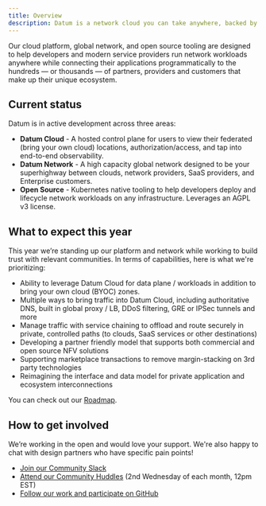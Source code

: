 ```yaml
---
title: Overview
description: Datum is a network cloud you can take anywhere, backed by open source.
---
```


Our cloud platform, global network, and open source tooling are designed to help developers and modern service providers run network workloads anywhere while connecting their applications programmatically to the hundreds — or thousands — of partners, providers and customers that make up their unique ecosystem.

## Current status

Datum is in active development across three areas:

- **Datum Cloud** - A hosted control plane for users to view their federated (bring your own cloud) locations, authorization/access, and tap into end-to-end observability.
- **Datum Network** - A high capacity global network designed to be your superhighway between clouds, network providers, SaaS providers, and Enterprise customers.
- **Open Source** - Kubernetes native tooling to help developers deploy and lifecycle network workloads on any infrastructure. Leverages an AGPL v3 license.

## What to expect this year

This year we’re standing up our platform and network while working to build trust with relevant communities. In terms of capabilities, here is what we're prioritizing:

- Ability to leverage Datum Cloud for data plane / workloads in addition to bring your own cloud (BYOC) zones.
- Multiple ways to bring traffic into Datum Cloud, including authoritative DNS, built in global proxy / LB, DDoS filtering, GRE or IPSec tunnels and more
- Manage traffic with service chaining to offload and route securely in private, controlled paths (to clouds, SaaS services or other destinations)
- Developing a partner friendly model that supports both commercial and open source NFV solutions
- Supporting marketplace transactions to remove margin-stacking on 3rd party technologies
- Reimagining the interface and data model for private application and ecosystem interconnections

You can check out our [Roadmap](/docs/roadmap).

## How to get involved

We’re working in the open and would love your support. We're also happy to chat with design partners who have specific pain points!

- [Join our Community Slack](https://slack.datum.net/)
- [Attend our Community Huddles](https://link.datum.net/comm-huddle) (2nd Wednesday of each month, 12pm EST)
- [Follow our work and participate on GitHub](https://github.com/datum-cloud)
